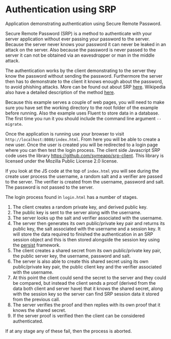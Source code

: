 # Authentication using SRP

Application demonstrating authentication using Secure Remote Password.

Secure Remote Password (SRP) is a method to authenticate with your server application without ever passing your password to the server. Because the server never knows your password it can never be leaked in an attack on the server. Also because the password is never passed to the server it can not be obtained via an eavesdropper or man in the middle attack.

The authentication works by the client demonstrating to the server they know the password without sending the password. Furthermore the server then has to demonstrate to the client it knows enough about the password, to avoid phishing attacks. More can be found out about SRP [here](https://datatracker.ietf.org/doc/html/rfc2945). Wikipedia also have a detailed description of the method [here](https://en.wikipedia.org/wiki/Secure_Remote_Password_protocol).

Because this example serves a couple of web pages, you will need to make sure you have set the working directory to the root folder of the example before running. Also the example uses Fluent to store data in a database. The first time you run it you should include the command line argument `--migrate`.

Once the application is running use your browser to visit `http://localhost:8080/index.html`. From here you will be able to create a new user. Once the user is created you will be redirected to a login page where you can then test the login process. The client side Javascript SRP code uses the library https://github.com/symeapp/srp-client. This library is licensed under the Mozilla Public License 2.0 license. 

If you look at the JS code at the top of `index.html` you will see during the create user process the username, a random salt and a verifier are passed to the server. The verifier is created from the username, password and salt. The password is not passed to the server.

The login process found in `login.html` has a number of stages. 

1) The client creates a random private key, and derived public key. 
2) The public key is sent to the server along with the username. 
3) The server looks up the salt and verifier associated with the username.
4) The server then generates its own public/private key pair and returns its public key, the salt associated with the username and a session key. It will store the data required to finished the authentication in an SRP session object and this is then stored alongside the session key using the [persist](https://github.com/hummingbird-project/hummingbird/blob/main/Sources/Hummingbird/Storage/Application%2BPersist.swift) framework.
5) The client creates a shared secret from its own public/private key pair, the public server key, the username, password and salt. 
6) The server is also able to create this shared secret using its own public/private key pair, the public client key and the verifier associated with the username.
7) At this point the client could send the secret to the server and they could be compared, but instead the client sends a proof (derived from the data both client and server have) that it knows the shared secret, along with the session key so the server can find SRP session data it stored from the previous call.
8) The server verifies the proof and then replies with its own proof that it knows the shared secret.
9) If the server proof is verified then the client can be considered authenticated.

If at any stage any of these fail, then the process is aborted.
